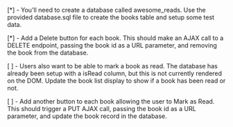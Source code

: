  [*] - You'll need to create a database called awesome_reads.
    Use the provided database.sql file to create the books table and setup some test data.

  [*] - Add a Delete button for each book. This should make an AJAX call to a DELETE endpoint, passing the book id as a URL parameter, and removing the book from the database.

  [ ] - Users also want to be able to mark a book as read. The database has already been setup with a isRead column, but this is not currently rendered on the DOM. Update the book list display to show if a book has been read or not.

  [ ] - Add another button to each book allowing the user to Mark as Read. This should trigger a PUT AJAX call, passing the book id as a URL parameter, and update the book record in the database.

